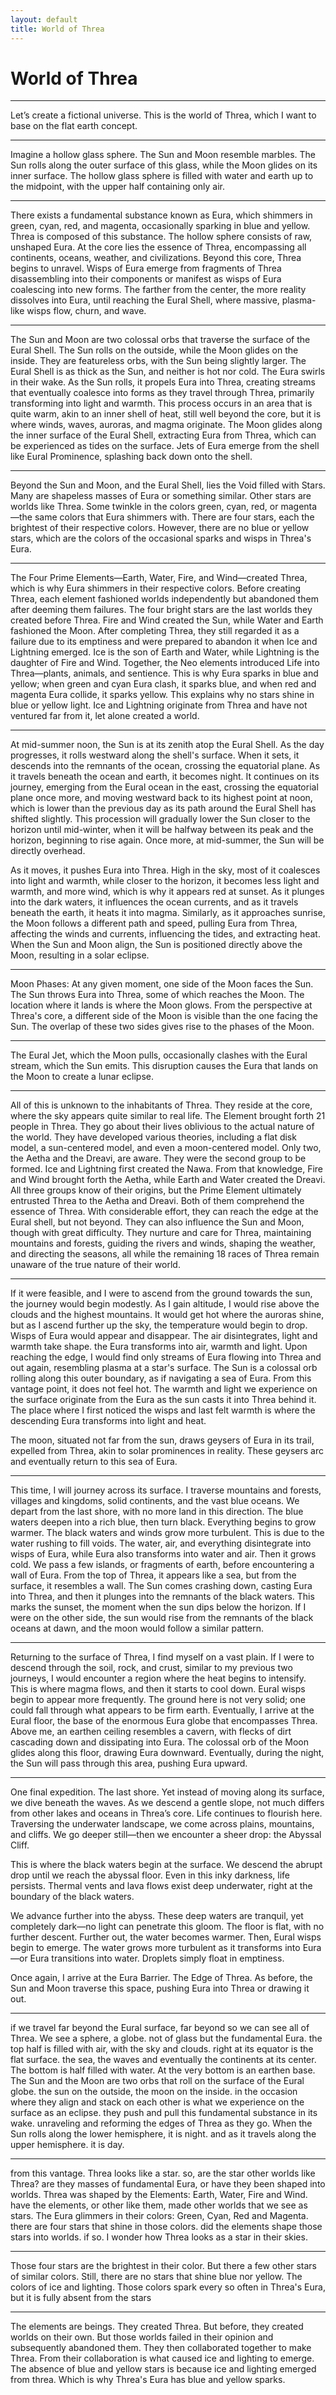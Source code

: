 ```yaml
---
layout: default
title: World of Threa
---
```


# World of Threa

---

Let’s create a fictional universe. This is the world of Threa, which I want to base on the flat earth concept.

---

Imagine a hollow glass sphere. The Sun and Moon resemble marbles. The Sun rolls along the outer surface of this glass, while the Moon glides on its inner surface. The hollow glass sphere is filled with water and earth up to the midpoint, with the upper half containing only air.

---

There exists a fundamental substance known as Eura, which shimmers in green, cyan, red, and magenta, occasionally sparking in blue and yellow. Threa is composed of this substance. The hollow sphere consists of raw, unshaped Eura. At the core lies the essence of Threa, encompassing all continents, oceans, weather, and civilizations. Beyond this core, Threa begins to unravel. Wisps of Eura emerge from fragments of Threa disassembling into their components or manifest as wisps of Eura coalescing into new forms. The farther from the center, the more reality dissolves into Eura, until reaching the Eural Shell, where massive, plasma-like wisps flow, churn, and wave.

---

The Sun and Moon are two colossal orbs that traverse the surface of the Eural Shell. The Sun rolls on the outside, while the Moon glides on the inside. They are featureless orbs, with the Sun being slightly larger. The Eural Shell is as thick as the Sun, and neither is hot nor cold. The Eura swirls in their wake. As the Sun rolls, it propels Eura into Threa, creating streams that eventually coalesce into forms as they travel through Threa, primarily transforming into light and warmth. This process occurs in an area that is quite warm, akin to an inner shell of heat, still well beyond the core, but it is where winds, waves, auroras, and magma originate. The Moon glides along the inner surface of the Eural Shell, extracting Eura from Threa, which can be experienced as tides on the surface. Jets of Eura emerge from the shell like Eural Prominence, splashing back down onto the shell.

---

Beyond the Sun and Moon, and the Eural Shell, lies the Void filled with Stars. Many are shapeless masses of Eura or something similar. Other stars are worlds like Threa. Some twinkle in the colors green, cyan, red, or magenta—the same colors that Eura shimmers with. There are four stars, each the brightest of their respective colors. However, there are no blue or yellow stars, which are the colors of the occasional sparks and wisps in Threa's Eura.

---

The Four Prime Elements—Earth, Water, Fire, and Wind—created Threa, which is why Eura shimmers in their respective colors. Before creating Threa, each element fashioned worlds independently but abandoned them after deeming them failures. The four bright stars are the last worlds they created before Threa. Fire and Wind created the Sun, while Water and Earth fashioned the Moon. After completing Threa, they still regarded it as a failure due to its emptiness and were prepared to abandon it when Ice and Lightning emerged. Ice is the son of Earth and Water, while Lightning is the daughter of Fire and Wind. Together, the Neo elements introduced Life into Threa—plants, animals, and sentience. This is why Eura sparks in blue and yellow; when green and cyan Eura clash, it sparks blue, and when red and magenta Eura collide, it sparks yellow. This explains why no stars shine in blue or yellow light. Ice and Lightning originate from Threa and have not ventured far from it, let alone created a world.

---

At mid-summer noon, the Sun is at its zenith atop the Eural Shell. As the day progresses, it rolls westward along the shell's surface. When it sets, it descends into the remnants of the ocean, crossing the equatorial plane. As it travels beneath the ocean and earth, it becomes night. It continues on its journey, emerging from the Eural ocean in the east, crossing the equatorial plane once more, and moving westward back to its highest point at noon, which is lower than the previous day as its path around the Eural Shell has shifted slightly. This procession will gradually lower the Sun closer to the horizon until mid-winter, when it will be halfway between its peak and the horizon, beginning to rise again. Once more, at mid-summer, the Sun will be directly overhead.

As it moves, it pushes Eura into Threa. High in the sky, most of it coalesces into light and warmth, while closer to the horizon, it becomes less light and warmth, and more wind, which is why it appears red at sunset. As it plunges into the dark waters, it influences the ocean currents, and as it travels beneath the earth, it heats it into magma. Similarly, as it approaches sunrise, the Moon follows a different path and speed, pulling Eura from Threa, affecting the winds and currents, influencing the tides, and extracting heat. When the Sun and Moon align, the Sun is positioned directly above the Moon, resulting in a solar eclipse.

---

Moon Phases: At any given moment, one side of the Moon faces the Sun. The Sun throws Eura into Threa, some of which reaches the Moon. The location where it lands is where the Moon glows. From the perspective at Threa's core, a different side of the Moon is visible than the one facing the Sun. The overlap of these two sides gives rise to the phases of the Moon.

---

The Eural Jet, which the Moon pulls, occasionally clashes with the Eural stream, which the Sun emits. This disruption causes the Eura that lands on the Moon to create a lunar eclipse.

---

All of this is unknown to the inhabitants of Threa. They reside at the core, where the sky appears quite similar to real life. The Element brought forth 21 people in Threa. They go about their lives oblivious to the actual nature of the world. They have developed various theories, including a flat disk model, a sun-centered model, and even a moon-centered model. Only two, the Aetha and the Dreavi, are aware. They were the second group to be formed. Ice and Lightning first created the Nawa. From that knowledge, Fire and Wind brought forth the Aetha, while Earth and Water created the Dreavi. All three groups know of their origins, but the Prime Element ultimately entrusted Threa to the Aetha and Dreavi. Both of them comprehend the essence of Threa. With considerable effort, they can reach the edge at the Eural shell, but not beyond. They can also influence the Sun and Moon, though with great difficulty. They nurture and care for Threa, maintaining mountains and forests, guiding the rivers and winds, shaping the weather, and directing the seasons, all while the remaining 18 races of Threa remain unaware of the true nature of their world.

---

If it were feasible, and I were to ascend from the ground towards the sun, the journey would begin modestly. As I gain altitude, I would rise above the clouds and the highest mountains. It would get hot where the auroras shine, but as I ascend further up the sky, the temperature would begin to drop. Wisps of Eura would appear and disappear. The air disintegrates, light and warmth take shape. the Eura transforms into air, warmth and light. Upon reaching the edge, I would find only streams of Eura flowing into Threa and out again, resembling plasma at a star's surface. The Sun is a colossal orb rolling along this outer boundary, as if navigating a sea of Eura. From this vantage point, it does not feel hot. The warmth and light we experience on the surface originate from the Eura as the sun casts it into Threa behind it. The place where I first noticed the wisps and last felt warmth is where the descending Eura transforms into light and heat.

The moon, situated not far from the sun, draws geysers of Eura in its trail, expelled from Threa, akin to solar prominences in reality. These geysers arc and eventually return to this sea of Eura.

---

This time, I will journey across its surface. I traverse mountains and forests, villages and kingdoms, solid continents, and the vast blue oceans. We depart from the last shore, with no more land in this direction. The blue waters deepen into a rich blue, then turn black. Everything begins to grow warmer. The black waters and winds grow more turbulent. This is due to the water rushing to fill voids. The water, air, and everything disintegrate into wisps of Eura, while Eura also transforms into water and air. Then it grows cold. We pass a few islands, or fragments of earth, before encountering a wall of Eura. From the top of Threa, it appears like a sea, but from the surface, it resembles a wall. The Sun comes crashing down, casting Eura into Threa, and then it plunges into the remnants of the black waters. This marks the sunset, the moment when the sun dips below the horizon. If I were on the other side, the sun would rise from the remnants of the black oceans at dawn, and the moon would follow a similar pattern.

---

Returning to the surface of Threa, I find myself on a vast plain. If I were to descend through the soil, rock, and crust, similar to my previous two journeys, I would encounter a region where the heat begins to intensify. This is where magma flows, and then it starts to cool down. Eural wisps begin to appear more frequently. The ground here is not very solid; one could fall through what appears to be firm earth. Eventually, I arrive at the Eural floor, the base of the enormous Eura globe that encompasses Threa. Above me, an earthen ceiling resembles a cavern, with flecks of dirt cascading down and dissipating into Eura. The colossal orb of the Moon glides along this floor, drawing Eura downward. Eventually, during the night, the Sun will pass through this area, pushing Eura upward.

---

One final expedition. The last shore. Yet instead of moving along its surface, we dive beneath the waves. As we descend a gentle slope, not much differs from other lakes and oceans in Threa’s core. Life continues to flourish here. Traversing the underwater landscape, we come across plains, mountains, and cliffs. We go deeper still—then we encounter a sheer drop: the Abyssal Cliff.

This is where the black waters begin at the surface. We descend the abrupt drop until we reach the abyssal floor. Even in this inky darkness, life persists. Thermal vents and lava flows exist deep underwater, right at the boundary of the black waters.

We advance further into the abyss. These deep waters are tranquil, yet completely dark—no light can penetrate this gloom. The floor is flat, with no further descent. Further out, the water becomes warmer. Then, Eural wisps begin to emerge. The water grows more turbulent as it transforms into Eura—or Eura transitions into water. Droplets simply float in emptiness.

Once again, I arrive at the Eura Barrier. The Edge of Threa. As before, the Sun and Moon traverse this space, pushing Eura into Threa or drawing it out.

---

if we travel far beyond the Eural surface, far beyond so we can see all of Threa. We see a sphere, a globe. not of glass but the fundamental Eura. the top half is filled with air, with the sky and clouds. right at its equator is the flat surface. the sea, the waves and eventually the continents at its center.  The bottom is half filled with water. At the very bottom is an earthen base. The Sun and the Moon are two orbs that roll on the surface of the Eural globe. the sun on the outside, the moon on the inside. in the occasion where they align and stack on each other is what we experience on the surface as an eclipse. they push and pull this fundamental substance in its wake. unraveling and reforming the edges of Threa as they go. When the Sun rolls along the lower hemisphere, it is night. and as it travels along the upper hemisphere. it is day.

---

from this vantage. Threa looks like a star. so, are the star other worlds like Threa? are they masses of fundamental Eura, or have they been shaped into worlds. Threa was shaped by the Elements: Earth, Water, Fire and Wind.  have the elements, or other like them, made other worlds that we see as stars. The Eura glimmers in their colors: Green, Cyan, Red and Magenta. there are four stars that shine in those colors. did the elements shape those stars into worlds. if so. I wonder how Threa looks as a star in their skies.

---

Those four stars are the brightest in their color. But there a few other stars of similar colors. Still, there are no stars that shine blue nor yellow. The colors of ice and lighting. Those colors spark every so often in Threa's Eura, but it is fully absent from the stars

---

The elements are beings. They created Threa. But before, they created worlds on their own. But those worlds failed in their opinion and subsequently abandoned them. They then collaborated together to make Threa. From their collaboration is what caused ice and lighting to emerge. The absence of blue and yellow stars is because ice and lighting emerged from threa. Which is why Threa's Eura has blue and yellow sparks.
